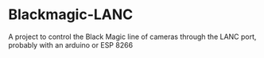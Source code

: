 # Blackmagic-LANC
A project to control the Black Magic line of cameras through the LANC port, probably with an arduino or ESP 8266
